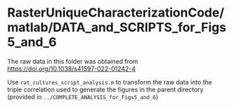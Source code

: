 # RasterUniqueCharacterizationCode/matlab/DATA_and_SCRIPTS_for_Figs5_and_6

The raw data in this folder was obtained from https://doi.org/10.1038/s41597-022-01242-4

Use `rat_cultures_script_analysis.m` to transform the raw data into the triple correlation used to generate the figures in the parent directory (provided in `../COMPLETE_ANALYSIS_for_Figs5_and_6`)
